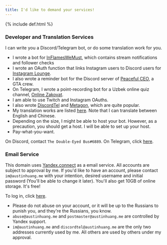 ```yaml
---
title: I'd like to demand your services!
---
```


{% include def.html %}

### Developer and Translation Services
I can write you a Discord/Telegram bot, or do some translation work for you.

* I wrote a bot for [InFlamesWeMust](http://twitch.tv/inflameswemust), which contains stream notifications and follower checks
* I wrote an OAuth function that links Instagram users to Discord users for [Instagram Lounge](https://discord.gg/NJw8GAQ).
* I also wrote a reminder bot for the Discord server of [Peaceful CEO](http://www.pceo.online/), a GTA crew.
* On Telegram, I wrote a point-recording bot for a Uzbek online quiz channel, [Online Zakovat](https://t.me/onlinezakovat).
* I am able to use Twitch and Instagram OAuths.
* I also wrote [DiscordTel](http://discordtel.austinhuang.me) and [Metagon](https://metagon.cf), which are quite popular.
* My translation works are listed [here](https://austinhuang.me/#i-also-help-in-some-other-projects). Note that I can translate between English and Chinese.
* Depending on the size, I might be able to host your bot. However, as a precaution, you should get a host. I will be able to set up your host.
* Pay-what-you-want.

<script async src="https://telegram.org/js/telegram-widget.js?1" data-telegram-post="devlist/27" data-width="100%"></script>

On Discord, contact `The Double-Eyed Bus#6889`. On Telegram, click [here](https://t.me/austinhuang).

### Email Service
This domain uses [Yandex.connect](http://connect.yandex.com) as a email service. All accounts are subject to approval by me. If you'd like to have an account, please contact `im@austinhuang.me` with your intention, desired username and initial password (You'll be able to change it later). You'll also get 10GB of online storage. It's free!

To log in, click [here](http://mail.yandex.com/for/austinhuang.me).

* Please do not abuse on your account, or it will be up to the Russians to punish you, and they're the Russians, you know.
* `abuse@austinhuang.me` and `postmaster@austinhuang.me` are controlled by Yandex support.
* `im@austinhuang.me` and `discordtel@austinhuang.me` are the only two addresses currently used by me. All others are used by others under my approval.
